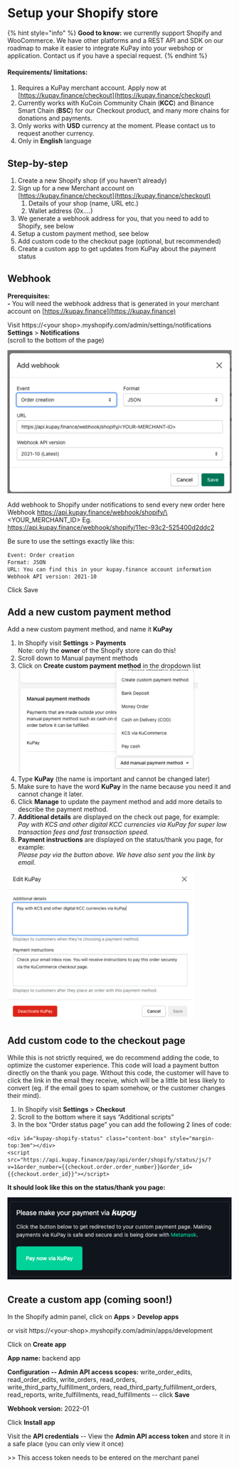 # Setup your Shopify store

{% hint style="info" %}
**Good to know:** we currently support Shopify and WooCommerce. We have other platforms and a REST API and SDK on our roadmap to make it easier to integrate KuPay into your webshop or application. Contact us if you have a special request.
{% endhint %}

#### Requirements/ limitations:

1. Requires a KuPay merchant account. Apply now at [https://kupay.finance/checkout](https://kupay.finance/checkout)
2. Currently works with KuCoin Community Chain (**KCC**) and Binance Smart Chain (**BSC**) for our Checkout product, and many more chains for donations and payments.
3. Only works with **USD** currency at the moment. Please contact us to request another currency.
4. Only in **English** language

## Step-by-step

1. Create a new Shopify shop (if you haven’t already)
2. Sign up for a new Merchant account on [https://kupay.finance/checkout](https://kupay.finance/checkout)
   1. Details of your shop (name, URL etc.)
   2. Wallet address (0x....)
3. We generate a webhook address for you, that you need to add to Shopify, see below
4. Setup a custom payment method, see below
5. Add custom code to the checkout page (optional, but recommended)
6. Create a custom app to get updates from KuPay about the payment status

## Webhook

**Prerequisites:**\
**-** You will need the webhook address that is generated in your merchant account on [https://kupay.finance](https://kupay.finance)

Visit https://\<your shop>.myshopify.com/admin/settings/notifications\
**Settings** > **Notifications**\
(scroll to the bottom of the page)

![](<../.gitbook/assets/Screen Shot 2021-12-29 at 22.55.30.png>)

Add webhook to Shopify under notifications to send every new order here Webhook https://api.kupay.finance/webhook/shopify/\<YOUR\_MERCHANT\_ID> Eg. https://api.kupay.finance/webhook/shopify/11ec-93c2-525400d2ddc2

Be sure to use the settings exactly like this:

```
Event: Order creation
Format: JSON
URL: You can find this in your kupay.finance account information
Webhook API version: 2021-10
```

Click Save

## **Add a new custom payment method**

Add a new custom payment method, and name it **KuPay**

1. In Shopify visit **Settings** > **Payments**\
   Note: only the **owner** of the Shopify store can do this!
2. Scroll down to Manual payment methods
3. Click on **Create custom payment method** in the dropdown list![](<../.gitbook/assets/Screen Shot 2021-12-29 at 22.54.04.png>)
4. Type **KuPay** (the name is important and cannot be changed later)
5. Make sure to have the word **KuPay** in the name because you need it and cannot change it later.
6. Click **Manage** to update the payment method and add more details to describe the payment method.
7. **Additional details** are displayed on the check out page, for example:\
   _Pay with KCS and other digital KCC currencies via KuPay for super low transaction fees and fast transaction speed._
8. **Payment instructions** are displayed on the status/thank you page, for example:\
   _Please pay via the button above. We have also sent you the link by email._

![](<../.gitbook/assets/Screen Shot 2021-12-29 at 22.53.16.png>)

## **Add custom code to the checkout page**

While this is not strictly required, we do recommend adding the code, to optimize the customer experience. This code will load a payment button directly on the thank you page. Without this code, the customer will have to click the link in the email they receive, which will be a little bit less likely to convert (eg. if the email goes to spam somehow, or the customer changes their mind).

1. In Shopify visit **Settings** > **Checkout**
2. Scroll to the bottom where it says “Additional scripts”
3. In the box “Order status page” you can add the following 2 lines of code:

```
<div id="kupay-shopify-status" class="content-box" style="margin-top:3em"></div>
<script src="https://api.kupay.finance/pay/api/order/shopify/status/js/?v=1&order_number={{checkout.order.order_number}}&order_id={{checkout.order_id}}"></script>

```

**It should look like this on the status/thank you page:**

![If your status/thank you page is not dark but using a light theme, please contact our support to give you instructions.](<../.gitbook/assets/Screen Shot 2021-12-29 at 22.52.14.png>)

## Create a custom app (coming soon!)

In the Shopify admin panel, click on **Apps** > **Develop apps**

or visit https://\<your-shop>.myshopify.com/admin/apps/development

Click on **Create app**

**App name:** backend app

**Configuration -- Admin API access scopes:** write\_order\_edits, read\_order\_edits, write\_orders, read\_orders, write\_third\_party\_fulfillment\_orders, read\_third\_party\_fulfillment\_orders, read\_reports, write\_fulfillments, read\_fulfillments -- click **Save**

**Webhook version:** 2022-01

Click **Install app**

Visit the **API credentials** -- View the **Admin API access token** and store it in a safe place (you can only view it once)

\>> This access token needs to be entered on the merchant panel
